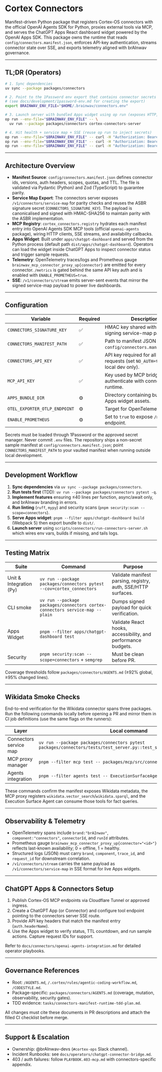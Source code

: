 # Cortex Connectors

Manifest-driven Python package that registers Cortex-OS connectors with the official OpenAI Agents SDK for Python, proxies external tools via MCP, and serves the ChatGPT Apps React dashboard widget powered by the OpenAI Apps SDK. This package owns the runtime that reads `config/connectors.manifest.json`, enforces API-key authentication, streams connector state over SSE, and exports telemetry aligned with brAInwav governance.

---

## TL;DR (Operators)

```bash
# 1. Sync dependencies
uv sync --package packages/connectors

# 2. Point to the 1Password env export that contains connector secrets
# (see docs/development/1password-env.md for creating the export)
export BRAINWAV_ENV_FILE="$HOME/.brainwav/connectors.env"

# 3. Launch server with bundled Apps widget using op run (exposes HTTP, SSE, and metrics)
op run --env-file="$BRAINWAV_ENV_FILE" -- \
  uv run --package packages/connectors cortex-connectors-server

# 4. Hit health + service map + SSE (reuse op run to inject secrets)
op run --env-file="$BRAINWAV_ENV_FILE" -- curl -H "Authorization: Bearer $CONNECTORS_API_KEY" http://localhost:3026/health
op run --env-file="$BRAINWAV_ENV_FILE" -- curl -H "Authorization: Bearer $CONNECTORS_API_KEY" http://localhost:3026/v1/connectors/service-map
op run --env-file="$BRAINWAV_ENV_FILE" -- curl -H "Authorization: Bearer $CONNECTORS_API_KEY" http://localhost:3026/v1/connectors/stream
```

---

## Architecture Overview

- **Manifest Source**: `config/connectors.manifest.json` defines connector ids, versions, auth headers, scopes, quotas, and TTL. The file is validated via Pydantic (Python) and Zod (TypeScript) to guarantee parity.
- **Service Map Export**: The connectors server exposes `/v1/connectors/service-map` for parity checks and reuses the ASBR signature secret (`CONNECTORS_SIGNATURE_KEY`). The payload is canonicalised and signed with HMAC-SHA256 to maintain parity with the ASBR implementation.
- **MCP Registry**: `cortex_connectors.registry` hydrates each manifest entry into OpenAI Agents SDK MCP tools (official `openai-agents` package), wiring HTTP clients, SSE streams, and availability callbacks.
- **Apps Widget**: Built under `apps/chatgpt-dashboard` and served from the Python process (default path `dist/apps/chatgpt-dashboard`). Operators can load the widget inside ChatGPT Apps to inspect connector status and trigger sample requests.
- **Telemetry**: OpenTelemetry traces/logs and Prometheus gauge `brainwav_mcp_connector_proxy_up{connector}` are emitted for every connector. `/metrics` is gated behind the same API key auth and is enabled with `ENABLE_PROMETHEUS=true`.
- **SSE**: `/v1/connectors/stream` emits server-sent events that mirror the signed service-map payload to power live dashboards.

---

## Configuration

| Variable | Required | Description |
|----------|----------|-------------|
| `CONNECTORS_SIGNATURE_KEY` | ✅ | HMAC key shared with ASBR for signing service-map payloads. |
| `CONNECTORS_MANIFEST_PATH` | ✅ | Path to manifest JSON (defaults to `config/connectors.manifest.json`). |
| `CONNECTORS_API_KEY` | ✅ | API key required for all HTTP/SSE requests (set `NO_AUTH=true` for local dev only). |
| `MCP_API_KEY` | ✅ | Key used by MCP bridge/server to authenticate with connectors runtime. |
| `APPS_BUNDLE_DIR` | ⚙️ | Directory containing built ChatGPT Apps widget assets. |
| `OTEL_EXPORTER_OTLP_ENDPOINT` | ⚙️ | Target for OpenTelemetry exports. |
| `ENABLE_PROMETHEUS` | ⚙️ | Set to `true` to expose `/metrics` endpoint. |

Secrets must be loaded through 1Password or the approved secret manager. Never commit `.env` files. The repository ships a
non-secret sample manifest at `config/connectors.manifest.json`; point `CONNECTORS_MANIFEST_PATH` to your vaulted manifest when
running outside local development.

---

## Development Workflow

1. **Sync dependencies** via `uv sync --package packages/connectors`.
2. **Run tests first** (TDD): `uv run --package packages/connectors pytest -q`.
3. **Implement features** ensuring ≤40 lines per function, async/await only, and brAInwav branding in errors.
4. **Run linting** (`ruff`, `mypy`) and security scans (`pnpm security:scan --scope=connectors`).
5. **Serve Apps widget**: `pnpm --filter apps/chatgpt-dashboard build` (Webpack 5) then export bundle to `dist/`.
6. **Launch server** using `scripts/connectors/run-connectors-server.sh` which wires env vars, builds if missing, and tails logs.

---

## Testing Matrix

| Suite | Command | Purpose |
|-------|---------|---------|
| Unit & Integration (Py) | `uv run --package packages/connectors pytest --cov=cortex_connectors` | Validate manifest parsing, registry, auth, SSE/HTTP surfaces. |
| CLI smoke | `uv run --package packages/connectors cortex-connectors service-map --plain` | Dumps signed payload for quick verification. |
| Apps Widget | `pnpm --filter apps/chatgpt-dashboard test` | Validate React hooks, accessibility, and performance budgets. |
| Security | `pnpm security:scan --scope=connectors` + `semgrep` | Must be clean before PR. |

Coverage thresholds follow `packages/connectors/AGENTS.md` (≥92% global, ≥95% changed lines).

---

## Wikidata Smoke Checks

End-to-end verification for the Wikidata connector spans three packages. Run the following commands locally before opening a PR and mirror them in CI job definitions (use the same flags on the runners):

| Layer | Local command | CI target |
|-------|---------------|-----------|
| Connectors service map | `uv run --package packages/connectors pytest packages/connectors/tests/test_server.py::test_service_map_authentication` | `uv run --package packages/connectors pytest packages/connectors/tests/test_server.py::test_service_map_authentication` |
| MCP proxy manager | `pnpm --filter mcp test -- packages/mcp/src/connectors/manager.test.ts` | `pnpm --filter mcp test -- --runInBand packages/mcp/src/connectors/manager.test.ts` |
| Agents integration | `pnpm --filter agents test -- ExecutionSurfaceAgent.connectors.test.ts` | `pnpm --filter agents test -- --runInBand ExecutionSurfaceAgent.connectors.test.ts` |

These commands confirm the manifest exposes Wikidata metadata, the MCP proxy registers `wikidata.vector_search`/`wikidata.sparql`, and the Execution Surface Agent can consume those tools for fact queries.

---

## Observability & Telemetry

- OpenTelemetry spans include `brand:"brAInwav"`, `component:"connectors"`, `connectorId`, and `runId` attributes.
- Prometheus gauge `brainwav_mcp_connector_proxy_up{connector="<id>"}` reflects last-known availability; 0 = offline, 1 = healthy.
- Structured logs (JSON) must carry `brand`, `component`, `trace_id`, and `request_id` for downstream correlation.
- `/v1/connectors/stream` carries the same payload as `/v1/connectors/service-map` in SSE format for live Apps widgets.

---

## ChatGPT Apps & Connectors Setup

1. Publish Cortex-OS MCP endpoints via Cloudflare Tunnel or approved ingress.
2. Create a ChatGPT App (or Connector) and configure tool endpoint pointing to the connectors server SSE route.
3. Provide API key headers that match the manifest entry (`auth.headerName`).
4. Use the Apps widget to verify status, TTL countdown, and run sample actions. Capture request IDs for support.

Refer to `docs/connectors/openai-agents-integration.md` for detailed operator playbooks.

---

## Governance References

- Root: `/AGENTS.md`, `/.cortex/rules/agentic-coding-workflow.md`, `/CODESTYLE.md`.
- Package-specific: `packages/connectors/AGENTS.md` (coverage, mutation, observability, security gates).
- TDD evidence: `tasks/connectors-manifest-runtime-tdd-plan.md`.

All changes must cite these documents in PR descriptions and attach the filled CI checklist before merge.

---

## Support & Escalation

- Ownership: @brAInwav-devs (`#cortex-ops` Slack channel).
- Incident Runbooks: see `docs/operators/chatgpt-connector-bridge.md`.
- 403 / auth failures: follow `PLAYBOOK.403-mcp.md` with connectors-specific appendix.
